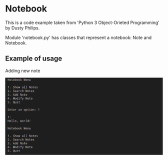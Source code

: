 # Notebook

This is a code example taken from 'Python 3 Object-Orieted Programming' by Dusty Philips.

Module 'notebook.py' has classes that represent a notebook: Note and Notebook.

## Example of usage

Adding new note

![Add note](img/img_1.png)